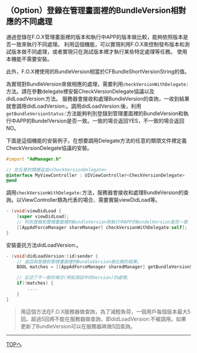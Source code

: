 ## （Option）登錄在管理畫面裡的BundleVersion相對應的不同處理

通過登錄在F.O.X管理畫面裡的版本和執行中APP的版本做比較，能夠依照版本是否一致來執行不同處理。
利用這個機能，可以實現利用F.O.X來控制發布版本和測試版本做不同處理，或者實現只在測試版本裡才執行某些特定處理等任務。
使用本機能不需要安裝。


此外，F.O.X裡使用的BundleVersion相當於CFBundleShortVersionString的值。

為實現對BundleVersion來做相應的處理，需要利用`checkVersionWithDelegate:`方法。請在參數delegate裡安裝CheckVersionDelegate協議以及didLoadVersion:方法。
服務器會接收和處理BundleVersion的查詢，一收到結果就會調用didLoadVersion:。調用didLoadVersion:後，利用`getBundleVersionStatus:`方法能夠判別登錄到管理畫面裡的BundleVersion和執行中APP的BundelVersion是否一致。一致的場合返回YES，不一致的場合返回NO。

下面是這個機能的安裝例子。在想要調用Delegate方法的任意的類頭文件裡定義CheckVersionDelegate協議的安裝。

```objective-c
#import "AdManager.h"
// 在任意的類裡追加<CheckVersionDelegate>@interface MyViewController : UIViewController<CheckVersionDelegate>
@end
```

調用`checkVersionWithDelegate:`方法，服務器會接收和處理BundleVersion的查詢。以ViewController類為代表的場合、需要實裝viewDidLoad等。

```objective-c
- (void)viewDidLoad {	[super viewDidLoad];	// 判別登錄到管理畫面裡的BundleVersion和執行中APP的BundelVersion是否一致	[[AppAdForceManager shareManager] checkVersionWithDelegate:self];}
```

安裝委託方法didLoadVersion:。

```objective-c
- (void)didLoadVersion:(id)sender {	// 返回與登錄到管理畫面裡的BundleVersion做比較的結果。	BOOL matches = [[AppAdForceManager sharedManager] getBundleVersionStatus];	// 記述了不一致的場合(例如測試中的Version)的處理。	if(!matches) {		....	}}
```

>用這個方法在F.O.X服務器做查詢，為了減輕負荷，一個用戶每個版本最大5回。超過5回將不能在服務器做查詢，即didLoadVersion:不被調用。如果更新了BundleVersion可以在服務器再做5回查詢。

---
[TOPへ](/lang/ja/README.md)

